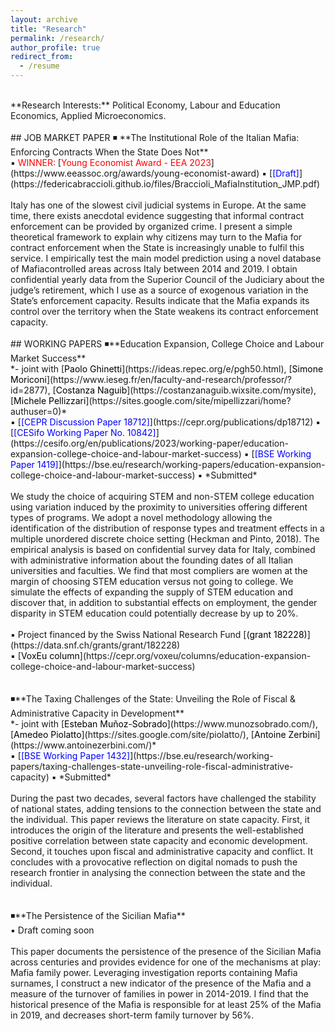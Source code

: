 ```yaml
---
layout: archive
title: "Research"
permalink: /research/
author_profile: true
redirect_from:
  - /resume
---
```

<br />
**Research Interests:** Political Economy, Labour and Education Economics, Applied Microeconomics. <br />
<br />
## JOB MARKET PAPER
◾ **The Institutional Role of the Italian Mafia: Enforcing Contracts When the State Does Not** <br />
▪️ <span style="color:red;">WINNER:</span> [<span style="color:red">Young Economist Award - EEA 2023</span>](https://www.eeassoc.org/awards/young-economist-award) ▪️ [<span style="color:blue">[Draft]</span>](https://federicabraccioli.github.io/files/Braccioli_MafiaInstitution_JMP.pdf) <br />
<br />
Italy has one of the slowest civil judicial systems in Europe. At the same time, there exists anecdotal evidence suggesting that informal contract enforcement can be provided by organized crime. I present a simple theoretical framework to explain why citizens may turn to the Mafia for contract enforcement when the State is increasingly unable to fulfil this service. I empirically test the main model prediction using a novel database of Mafiacontrolled areas across Italy between 2014 and 2019. I obtain confidential yearly data from the Superior Council of the Judiciary about the judge’s retirement, which I use as a source of exogenous variation in the State’s enforcement capacity. Results indicate that the Mafia expands its control over the territory when the State weakens its contract enforcement capacity.
<br /> 
<br />
## WORKING PAPERS
◾**Education Expansion, College Choice and Labour Market Success** <br />
*- joint with [<span style="color:black">Paolo Ghinetti</span>](https://ideas.repec.org/e/pgh50.html), [<span style="color:black">Simone Moriconi</span>](https://www.ieseg.fr/en/faculty-and-research/professor/?id=2877), [<span style="color:black">Costanza Naguib</span>](https://costanzanaguib.wixsite.com/mysite), [<span style="color:black">Michele Pellizzari</span>](https://sites.google.com/site/mipellizzari/home?authuser=0)* <br />
▪️ [<span style="color:blue">[CEPR Discussion Paper 18712]</span>](https://cepr.org/publications/dp18712) ▪ [<span style="color:blue">[CESifo Working Paper No. 10842]</span>](https://cesifo.org/en/publications/2023/working-paper/education-expansion-college-choice-and-labour-market-success) ▪ [<span style="color:blue">[BSE Working Paper 1419]</span>](https://bse.eu/research/working-papers/education-expansion-college-choice-and-labour-market-success) ▪️ *Submitted* <br />
<br />
We study the choice of acquiring STEM and non-STEM college education using variation induced by the proximity to universities offering different types of programs. We adopt a novel methodology allowing the identification of the distribution of response types and treatment effects in a multiple unordered discrete choice setting (Heckman and Pinto, 2018). The empirical analysis is based on confidential survey data for Italy, combined with administrative information about the founding dates of all Italian universities and faculties. We find that most compliers are women at the margin of choosing STEM education versus not going to college. We simulate the effects of expanding the supply of STEM education and discover that, in addition to substantial effects on employment, the gender disparity in STEM education could potentially decrease by up to 20%.  <br />
<br />
▪️ Project financed by the Swiss National Research Fund [<span style="color:black;">(grant 182228)</span>](https://data.snf.ch/grants/grant/182228) <br />
▪️ [<span style="color:black">VoxEu column</span>](https://cepr.org/voxeu/columns/education-expansion-college-choice-and-labour-market-success) <br />
<br />
<br />
◾**The Taxing Challenges of the State: Unveiling the Role of Fiscal & Administrative Capacity in Development** <br />
*- joint with [<span style="color:black">Esteban Muñoz-Sobrado</span>](https://www.munozsobrado.com/), [<span style="color:black">Amedeo Piolatto</span>](https://sites.google.com/site/piolatto/), [<span style="color:black">Antoine Zerbini</span>](https://www.antoinezerbini.com/)* <br />
▪️ [<span style="color:blue">[BSE Working Paper 1432]</span>](https://bse.eu/research/working-papers/taxing-challenges-state-unveiling-role-fiscal-administrative-capacity) ▪️ *Submitted* <br />
<br />
During the past two decades, several factors have challenged the stability of national states, adding tensions to the connection between the state and the individual. This paper reviews the literature on state capacity. First, it introduces the origin of the literature and presents the well-established positive correlation between state capacity and economic development. Second, it touches upon fiscal and administrative capacity and conflict. It concludes with a provocative reflection on digital nomads to push the research frontier in analysing the connection between the state and the individual. <br />
<br />
<br />
◾**The Persistence of the Sicilian Mafia** <br />
▪️ Draft coming soon <br />
<br />
This paper documents the persistence of the presence of the Sicilian Mafia across centuries and provides evidence for one of the mechanisms at play: Mafia family power. Leveraging investigation reports containing Mafia surnames, I construct a new indicator of the presence of the Mafia and a measure of the turnover of families in power in 2014-2019. I find that the historical presence of the Mafia is responsible for at least 25% of the Mafia in 2019, and decreases short-term family turnover by 56%.
<br />
<br /> 



